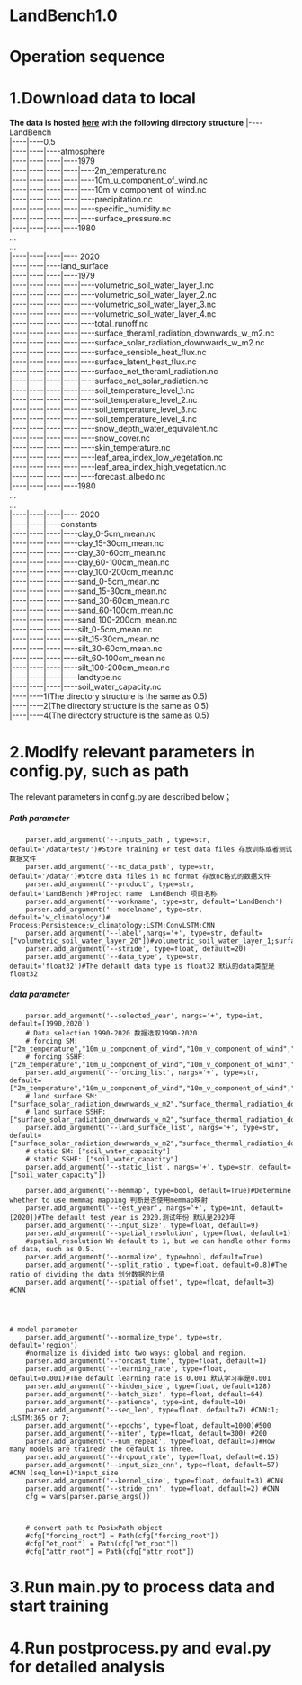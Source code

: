 # LandBench1.0
# Operation sequence

# 1.Download data to local

**The data is hosted [here](https://doi.org/10.11888/Atmos.tpdc.300294) with the following directory structure**
|----LandBench<br>
|----|----0.5<br>
|----|----|----atmosphere<br>
|----|----|----|----1979<br>
|----|----|----|----|----2m_temperature.nc<br>
|----|----|----|----|----10m_u_component_of_wind.nc<br>
|----|----|----|----|----10m_v_component_of_wind.nc<br>
|----|----|----|----|----precipitation.nc<br>
|----|----|----|----|----specific_humidity.nc<br>
|----|----|----|----|----surface_pressure.nc<br>
|----|----|----|----1980<br>
...<br>
...<br>
|----|----|----|---- 2020<br>
|----|----|----land_surface<br>
|----|----|----|----1979<br>
|----|----|----|----|----volumetric_soil_water_layer_1.nc<br>
|----|----|----|----|----volumetric_soil_water_layer_2.nc<br>
|----|----|----|----|----volumetric_soil_water_layer_3.nc<br>
|----|----|----|----|----volumetric_soil_water_layer_4.nc<br>
|----|----|----|----|----total_runoff.nc<br>
|----|----|----|----|----surface_theraml_radiation_downwards_w_m2.nc<br>
|----|----|----|----|----surface_solar_radiation_downwards_w_m2.nc<br>
|----|----|----|----|----surface_sensible_heat_flux.nc<br>
|----|----|----|----|----surface_latent_heat_flux.nc<br>
|----|----|----|----|----surface_net_theraml_radiation.nc<br>
|----|----|----|----|----surface_net_solar_radiation.nc<br>
|----|----|----|----|----soil_temperature_level_1.nc<br>
|----|----|----|----|----soil_temperature_level_2.nc<br>
|----|----|----|----|----soil_temperature_level_3.nc<br>
|----|----|----|----|----soil_temperature_level_4.nc<br>
|----|----|----|----|----snow_depth_water_equivalent.nc<br>
|----|----|----|----|----snow_cover.nc<br>
|----|----|----|----|----skin_temperature.nc<br>
|----|----|----|----|----leaf_area_index_low_vegetation.nc<br>
|----|----|----|----|----leaf_area_index_high_vegetation.nc<br>
|----|----|----|----|----forecast_albedo.nc<br>
|----|----|----|----1980<br>
...<br>
...<br>
|----|----|----|---- 2020<br>
|----|----|----constants<br>
|----|----|----|----clay_0-5cm_mean.nc<br>
|----|----|----|----clay_15-30cm_mean.nc<br>
|----|----|----|----clay_30-60cm_mean.nc<br>
|----|----|----|----clay_60-100cm_mean.nc<br>
|----|----|----|----clay_100-200cm_mean.nc<br>
|----|----|----|----sand_0-5cm_mean.nc<br>
|----|----|----|----sand_15-30cm_mean.nc<br>
|----|----|----|----sand_30-60cm_mean.nc<br>
|----|----|----|----sand_60-100cm_mean.nc<br>
|----|----|----|----sand_100-200cm_mean.nc<br>
|----|----|----|----silt_0-5cm_mean.nc<br>
|----|----|----|----silt_15-30cm_mean.nc<br>
|----|----|----|----silt_30-60cm_mean.nc<br>
|----|----|----|----silt_60-100cm_mean.nc<br>
|----|----|----|----silt_100-200cm_mean.nc<br>
|----|----|----|----landtype.nc<br>
|----|----|----|----soil_water_capacity.nc<br>
|----|----1(The directory structure is the same as 0.5)<br>
|----|----2(The directory structure is the same as 0.5)<br>
|----|----4(The directory structure is the same as 0.5)<br>

# 2.Modify relevant parameters in config.py, such as path

The relevant parameters in config.py are described below；

##### Path parameter

        parser.add_argument('--inputs_path', type=str, default='/data/test/')#Store training or test data files 存放训练或者测试数据文件
        parser.add_argument('--nc_data_path', type=str, default='/data/')#Store data files in nc format 存放nc格式的数据文件
        parser.add_argument('--product', type=str, default='LandBench')#Project name  LandBench 项目名称
        parser.add_argument('--workname', type=str, default='LandBench')
        parser.add_argument('--modelname', type=str, default='w_climatology')# Process;Persistence;w_climatology;LSTM;ConvLSTM;CNN
        parser.add_argument('--label',nargs='+', type=str, default=["volumetric_soil_water_layer_20"])#volumetric_soil_water_layer_1;surface_sensible_heat_flux;volumetric_soil_water_layer_20
        parser.add_argument('--stride', type=float, default=20)
        parser.add_argument('--data_type', type=str, default='float32')#The default data type is float32 默认的data类型是float32

  ##### data parameter

        parser.add_argument('--selected_year', nargs='+', type=int, default=[1990,2020])
        # Data selection 1990-2020 数据选取1990-2020
        # forcing SM:["2m_temperature","10m_u_component_of_wind","10m_v_component_of_wind","precipitation","surface_pressure","specific_humidity"]
        # forcing SSHF:["2m_temperature","10m_u_component_of_wind","10m_v_component_of_wind","precipitation","surface_pressure","specific_humidity"]
        parser.add_argument('--forcing_list', nargs='+', type=str, default=["2m_temperature","10m_u_component_of_wind","10m_v_component_of_wind","precipitation","surface_pressure","specific_humidity"])
        # land surface SM:["surface_solar_radiation_downwards_w_m2","surface_thermal_radiation_downwards_w_m2","soil_temperature_level_2"]
        # land surface SSHF:["surface_solar_radiation_downwards_w_m2","surface_thermal_radiation_downwards_w_m2"]
        parser.add_argument('--land_surface_list', nargs='+', type=str, default=["surface_solar_radiation_downwards_w_m2","surface_thermal_radiation_downwards_w_m2","soil_temperature_level_2"])
        # static SM: ["soil_water_capacity"]
        # static SSHF: ["soil_water_capacity"]
        parser.add_argument('--static_list', nargs='+', type=str, default=["soil_water_capacity"]) 
    
        parser.add_argument('--memmap', type=bool, default=True)#Determine whether to use memmap mapping 判断是否使用memmap映射
        parser.add_argument('--test_year', nargs='+', type=int, default=[2020])#The default test year is 2020.测试年份 默认是2020年
        parser.add_argument('--input_size', type=float, default=9)
        parser.add_argument('--spatial_resolution', type=float, default=1)
        #spatial_resolution We default to 1, but we can handle other forms of data, such as 0.5.
        parser.add_argument('--normalize', type=bool, default=True)
        parser.add_argument('--split_ratio', type=float, default=0.8)#The ratio of dividing the data 划分数据的比值
        parser.add_argument('--spatial_offset', type=float, default=3) #CNN	




    # model parameter
        parser.add_argument('--normalize_type', type=str, default='region')
        #normalize is divided into two ways: global and region.
        parser.add_argument('--forcast_time', type=float, default=1)
        parser.add_argument('--learning_rate', type=float, default=0.001)#The default learning rate is 0.001 默认学习率是0.001
        parser.add_argument('--hidden_size', type=float, default=128)
        parser.add_argument('--batch_size', type=float, default=64)
        parser.add_argument('--patience', type=int, default=10) 
        parser.add_argument('--seq_len', type=float, default=7) #CNN:1; ;LSTM:365 or 7;   
        parser.add_argument('--epochs', type=float, default=1000)#500
        parser.add_argument('--niter', type=float, default=300) #200
        parser.add_argument('--num_repeat', type=float, default=3)#How many models are trained? the default is three. 
        parser.add_argument('--dropout_rate', type=float, default=0.15)
        parser.add_argument('--input_size_cnn', type=float, default=57) #CNN (seq_len+1)*input_size
        parser.add_argument('--kernel_size', type=float, default=3) #CNN
        parser.add_argument('--stride_cnn', type=float, default=2) #CNN
        cfg = vars(parser.parse_args())



        # convert path to PosixPath object
        #cfg["forcing_root"] = Path(cfg["forcing_root"])
        #cfg["et_root"] = Path(cfg["et_root"])
        #cfg["attr_root"] = Path(cfg["attr_root"])

# 3.Run main.py to process data and start training

# 4.Run postprocess.py and eval.py for detailed analysis
